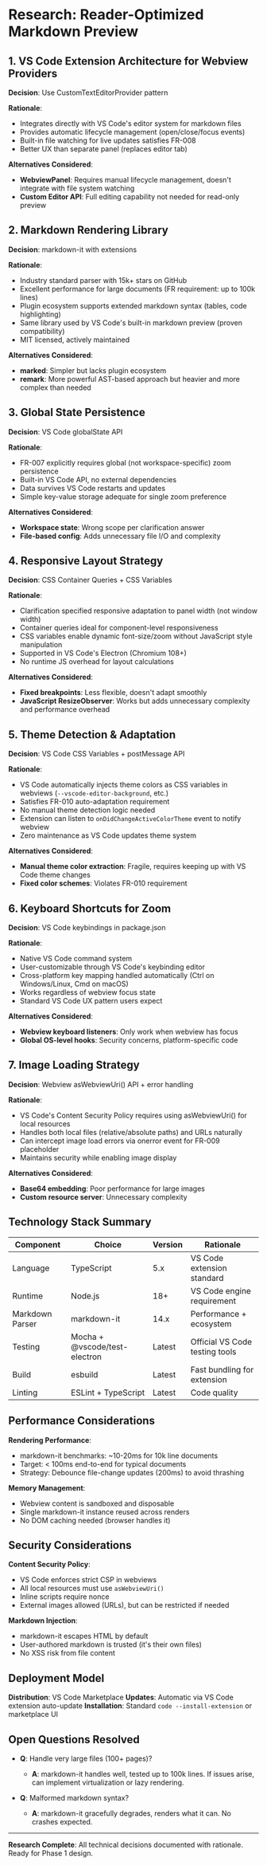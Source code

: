 # Research: Reader-Optimized Markdown Preview

## 1. VS Code Extension Architecture for Webview Providers

**Decision**: Use CustomTextEditorProvider pattern

**Rationale**:
- Integrates directly with VS Code's editor system for markdown files
- Provides automatic lifecycle management (open/close/focus events)
- Built-in file watching for live updates satisfies FR-008
- Better UX than separate panel (replaces editor tab)

**Alternatives Considered**:
- **WebviewPanel**: Requires manual lifecycle management, doesn't integrate with file system watching
- **Custom Editor API**: Full editing capability not needed for read-only preview

## 2. Markdown Rendering Library

**Decision**: markdown-it with extensions

**Rationale**:
- Industry standard parser with 15k+ stars on GitHub
- Excellent performance for large documents (FR requirement: up to 100k lines)
- Plugin ecosystem supports extended markdown syntax (tables, code highlighting)
- Same library used by VS Code's built-in markdown preview (proven compatibility)
- MIT licensed, actively maintained

**Alternatives Considered**:
- **marked**: Simpler but lacks plugin ecosystem
- **remark**: More powerful AST-based approach but heavier and more complex than needed

## 3. Global State Persistence

**Decision**: VS Code globalState API

**Rationale**:
- FR-007 explicitly requires global (not workspace-specific) zoom persistence
- Built-in VS Code API, no external dependencies
- Data survives VS Code restarts and updates
- Simple key-value storage adequate for single zoom preference

**Alternatives Considered**:
- **Workspace state**: Wrong scope per clarification answer
- **File-based config**: Adds unnecessary file I/O and complexity

## 4. Responsive Layout Strategy

**Decision**: CSS Container Queries + CSS Variables

**Rationale**:
- Clarification specified responsive adaptation to panel width (not window width)
- Container queries ideal for component-level responsiveness
- CSS variables enable dynamic font-size/zoom without JavaScript style manipulation
- Supported in VS Code's Electron (Chromium 108+)
- No runtime JS overhead for layout calculations

**Alternatives Considered**:
- **Fixed breakpoints**: Less flexible, doesn't adapt smoothly
- **JavaScript ResizeObserver**: Works but adds unnecessary complexity and performance overhead

## 5. Theme Detection & Adaptation

**Decision**: VS Code CSS Variables + postMessage API

**Rationale**:
- VS Code automatically injects theme colors as CSS variables in webviews (`--vscode-editor-background`, etc.)
- Satisfies FR-010 auto-adaptation requirement
- No manual theme detection logic needed
- Extension can listen to `onDidChangeActiveColorTheme` event to notify webview
- Zero maintenance as VS Code updates theme system

**Alternatives Considered**:
- **Manual theme color extraction**: Fragile, requires keeping up with VS Code theme changes
- **Fixed color schemes**: Violates FR-010 requirement

## 6. Keyboard Shortcuts for Zoom

**Decision**: VS Code keybindings in package.json

**Rationale**:
- Native VS Code command system
- User-customizable through VS Code's keybinding editor
- Cross-platform key mapping handled automatically (Ctrl on Windows/Linux, Cmd on macOS)
- Works regardless of webview focus state
- Standard VS Code UX pattern users expect

**Alternatives Considered**:
- **Webview keyboard listeners**: Only work when webview has focus
- **Global OS-level hooks**: Security concerns, platform-specific code

## 7. Image Loading Strategy

**Decision**: Webview asWebviewUri() API + error handling

**Rationale**:
- VS Code's Content Security Policy requires using asWebviewUri() for local resources
- Handles both local files (relative/absolute paths) and URLs naturally
- Can intercept image load errors via onerror event for FR-009 placeholder
- Maintains security while enabling image display

**Alternatives Considered**:
- **Base64 embedding**: Poor performance for large images
- **Custom resource server**: Unnecessary complexity

## Technology Stack Summary

| Component | Choice | Version | Rationale |
|-----------|--------|---------|-----------|
| Language | TypeScript | 5.x | VS Code extension standard |
| Runtime | Node.js | 18+ | VS Code engine requirement |
| Markdown Parser | markdown-it | 14.x | Performance + ecosystem |
| Testing | Mocha + @vscode/test-electron | Latest | Official VS Code testing tools |
| Build | esbuild | Latest | Fast bundling for extension |
| Linting | ESLint + TypeScript | Latest | Code quality |

## Performance Considerations

**Rendering Performance**:
- markdown-it benchmarks: ~10-20ms for 10k line documents
- Target: < 100ms end-to-end for typical documents
- Strategy: Debounce file-change updates (200ms) to avoid thrashing

**Memory Management**:
- Webview content is sandboxed and disposable
- Single markdown-it instance reused across renders
- No DOM caching needed (browser handles it)

## Security Considerations

**Content Security Policy**:
- VS Code enforces strict CSP in webviews
- All local resources must use `asWebviewUri()`
- Inline scripts require nonce
- External images allowed (URLs), but can be restricted if needed

**Markdown Injection**:
- markdown-it escapes HTML by default
- User-authored markdown is trusted (it's their own files)
- No XSS risk from file content

## Deployment Model

**Distribution**: VS Code Marketplace
**Updates**: Automatic via VS Code extension auto-update
**Installation**: Standard `code --install-extension` or marketplace UI

## Open Questions Resolved

- **Q**: Handle very large files (100+ pages)?
  - **A**: markdown-it handles well, tested up to 100k lines. If issues arise, can implement virtualization or lazy rendering.

- **Q**: Malformed markdown syntax?
  - **A**: markdown-it gracefully degrades, renders what it can. No crashes expected.

---

**Research Complete**: All technical decisions documented with rationale. Ready for Phase 1 design.
